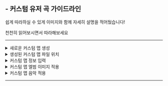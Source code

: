 ## - 커스텀 유저 곡 가이드라인

쉽게 따라하실 수 있게 이미지와 함께 자세히 설명을 적어뒀습니다!

천천히 읽어보시면서 따라해보세요


-------------
<details>
<summary>새로운 커스텀 맵 생성</summary>

-------------

<img src = "imgs\Guideline_imgs\gl1.PNG" width = "480px">

'유저 제작 커스텀 곡'리스트로 가줍니다.

<br><br><br>

<img src = "imgs\Guideline_imgs\gl2.PNG" width = "180px">

좌측 하단에 있는 '새로운 커스텀 맵 생성'을 클릭 혹은 'N'키를 눌러 새로운 커스텀 맵을 생성해줍니다.

<br><br><br><br><br>

-------------

</details>

<details>
<summary>생성된 커스텀 맵 파일 위치</summary>

-------------

<img src = "imgs\Guideline_imgs\gl3.PNG" width = "480px">

윈도우의 좌측 하단에 있는 '검색창'에 ```%localappdata%\Project_Wak_Beat\Custom map files```를 입력후 엔터를 눌러 해당 폴더에 들어가줍니다.

들어간 폴더 내에서 ```Custom_map_file_(숫자)```폴더들 중에서 가장 마지막 숫자가 적힌 폴더로 들어가줍니다. (가장 마지막에 생성된 커스텀 맵의 파일은 가장 마지막 숫자가 적혀진 폴더에 생성됩니다.)

<br><br><br><br><br>

-------------

</details>

<details>
<summary>커스텀 맵 정보 입력</summary>

-------------

<img src = "imgs\Guideline_imgs\gl4.PNG" width = "480px">

커스텀 맵 파일이 존재하는 폴더에 들어가 'map_info.ini'파일을 마우스 우클릭을 한 뒤 '연결 프로그램' -> '메모장'을 선택해 파일을 열어줍니다.

메모장 파일에 적혀져 있는 글씨에 각각의 값을 입력하여 커스텀 맵의 정보를 입력해줍니다. (모든 값은 반드시 따옴표를 포함합니다)

맵 정보는 다음과 같은 형식으로 적혀져 있습니다.
```
[custom_stage_map_name]
value = "융터르"

[custom_stage_bpm]
value="180.000000"

[custom_stage_map_highlight_part]
value="32.000000"
...
```
<img src = "imgs\Guideline_imgs\gl5.PNG">


|[custom_stage_bpm]|[custom_requirement_level]|[custom_stage_map_map_by]|[custom_stage_map_name]|[custom_stage_map_artist]|[custom_stage_map_difficulty]|[custom_stage_map_highlight_part]|[custom_detailed_difficulty]|
|---|---|---|---|---|---|---|---|
|음악의 BPM값<br>(소수점 사용 가능)|맵 해금 레벨<br>(0~999사이의 정수)|맵 제작자<br>(원하시는 본인 이름 적으시면 됩니다)|맵 이름<br>(음악 제목 적으시면 됩니다)|아티스트<br>(곡 작곡가 적으시면 됩니다)|맵 난이도<br>(원하시는 맵 난이도를 적어주세면 됩니다 ex: Expert)|해당 곡의 하이라이트 부분<br>(소수점도 입력 가능하며, 단위는 '초'입니다)|맵 난이도<br>(사각형으로 표기되는 난이도를 나타냅니다. 0~9사이의 숫자만 입력 가능하며, 0.5단위로 입력 가능합니다)|


|[custom_obtainable_type]|value = "0"|value = "1"|value = "2"|value = "3"|value = "4"|value = "5"|value = "6"|value = "7"|value = "8"|
|---|---|---|---|---|---|---|---|---|---|
|해당 맵 클리어시 얻을 수 있는 아티팩트 종류|<img src = "imgs\Artifact_icon\icon0.png" width = "50px">|<img src = "imgs\Artifact_icon\icon1.png" width = "50px">|<img src = "imgs\Artifact_icon\icon2.png" width = "50px">|<img src = "imgs\Artifact_icon\icon3.png" width = "50px">|<img src = "imgs\Artifact_icon\icon4.png" width = "50px">|<img src = "imgs\Artifact_icon\icon5.png" width = "50px">|<img src = "imgs\Artifact_icon\icon6.png" width = "50px">|<img src = "imgs\Artifact_icon\icon7.png" width = "50px">|<img src = "imgs\Artifact_icon\icon8.png" width = "50px">|

|[custom_stage_map_color]|Hex값이란?|
|---|---|
|맵의 대표 컬러 (Hex값으로만 입력 가능합니다)|잘 모르시면 <a href = "https://imagecolorpicker.com/en">Hex값 변환 사이트</a>에서 원하는 색을 hex값으로 변환 가능합니다.<br>(hex값은 다음과 같이 적혀있습니다 #ffffff)|

</details>


<details>
<summary>커스텀 맵 엘범 이미지 적용</summary>

-------------

<img src = "imgs\Guideline_imgs\gl6.PNG" width = "480px">

원하는 이미지 파일을 커스텀 맵 폴더 안에 넣어주세요.

파일 이름을 '무조건' 다음과 같이 설정해줍니다. ```album``` (대소문자 구분 주의)

(이미지 파일 확장자명은 png, PNG, jpg만 가능합니다)

<br><br><br><br><br>

-------------

</details>

<details>
<summary>커스텀 맵 음악 적용</summary>

-------------

<img src = "imgs\Guideline_imgs\gl6.PNG" width = "480px">

원하는 곡의 mp3파일을 <a href = "https://convertio.co/mp3-ogg/">해당 사이트</a>에서 ogg파일로 변경해주세요.

변환된 음악 파일을 커스텀 맵 폴더 안에 넣어주세요.

파일 이름을 '무조건' 다음과 같이 설정해줍니다. ```audio``` (대소문자 구분 주의)

<br><br><br><br><br>

-------------

</details>



-------------
